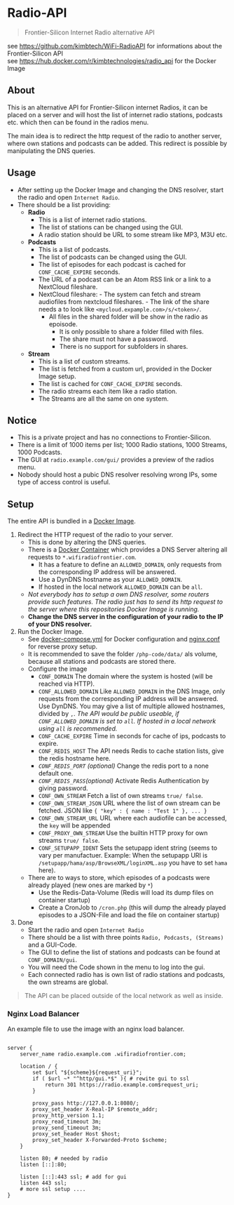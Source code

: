 # Radio-API

> Frontier-Silicon Internet Radio alternative API

see https://github.com/kimbtech/WiFi-RadioAPI for informations about the Frontier-Silicon API  
see https://hub.docker.com/r/kimbtechnologies/radio_api for the Docker Image

## About

This is an alternative API for Frontier-Silicon internet Radios, it can be placed on a server
and will host the list of internet radio stations, podcasts etc. which then can be found in the
radios menu.

The main idea is to redirect the http request of the radio to another server, where own stations and podcasts
can be added. This redirect is possible by manipulating the DNS queries.

## Usage
- After setting up the Docker Image and changing the DNS resolver, start the radio and open `Internet Radio`.
- There should be a list providing:
	- **Radio**
		- This is a list of internet radio stations.
		- The list of stations can be changed using the GUI.
		- A radio station should be URL to some stream like MP3, M3U etc.
	- **Podcasts**
		- This is a list of podcasts.
		- The list of podcasts can be changed using the GUI.
		- The list of episodes for each podcast is cached for `CONF_CACHE_EXPIRE` seconds.
		- The URL of a podcast can be an Atom RSS link or a link to a NextCloud fileshare.
		- NextCloud fileshare:
    			- The system can fetch and stream audiofiles from nextcloud fileshares.
    			- The link of the share needs a to look like `<mycloud.expample.com>/s/<token>/`. 
			- All files in the shared folder will be show in the radio as epoisode.
    			- It is only possible to share a folder filled with files.
    			- The share must not have a password.
    			- There is no support for subfolders in shares.
	- **Stream**
		- This is a list of custom streams.
		- The list is fetched from a custom url, provided in the Docker Image setup.
		- The list is cached for `CONF_CACHE_EXPIRE` seconds.
		- The radio streams each item like a radio station.
		- The Streams are all the same on one system.

## Notice
- This is a private project and has no connections to Frontier-Silicon.
- There is a limit of 1000 items per list; 1000 Radio stations, 1000 Streams, 1000 Podcasts.
- The GUI at `radio.example.com/gui/` provides a preview of the radios menu. 
- Nobody should host a pubic DNS resolver resolving wrong IPs, some type of access control is useful.

## Setup

The entire API is bundled in a [Docker Image](https://hub.docker.com/r/kimbtechnologies/radio_api).

1. Redirect the HTTP request of the radio to your server.
	- This is done by altering the DNS queries.
	- There is a [Docker Container](https://hub.docker.com/r/kimbtechnologies/radio_dns)
      	which provides a DNS Server altering all requests to `*.wifiradiofrontier.com`.
		- It has a feature to define an `ALLOWED_DOMAIN`, only requests from the corresponding IP address will be answered.
		- Use a DynDNS hostname as your `ALLOWED_DOMAIN`.
		- If hosted in the local network `ALLOWED_DOMAIN` can be `all`.
	- *Not everybody has to setup a own DNS resolver, some routers provide such features.
      	The radio just has to send its http request to the server where this repositories
		Docker Image is running.*
	- **Change the DNS server in the configuration of your radio to the IP of your DNS resolver.**
2. Run the Docker Image.
	- See [docker-compose.yml](https://github.com/KIMB-technologies/Radio-API/blob/master/docker-compose.yml)
		for Docker configuration and [nginx.conf](#nginx-load-balancer) for reverse proxy setup.
	- It is recommended to save the folder `/php-code/data/` als volume, because all stations and podcasts
		are stored there.
	- Configure the image
      	- `CONF_DOMAIN` The domain where the system is hosted (will be reached via HTTP).
      	- `CONF_ALLOWED_DOMAIN` Like `ALLOWED_DOMAIN` in the DNS Image, only requests from the corresponding
			IP address will be answered. Use DynDNS. You may give a list of multiple allowed
			hostnames, divided by `,`. *The API would be public useable, if `CONF_ALLOWED_DOMAIN`
			is set to `all`. If hosted in a local network using `all` is recommended.*
      	- `CONF_CACHE_EXPIRE` Time in seconds for cache of ips, podcasts to expire.
		- `CONF_REDIS_HOST` The API needs Redis to cache station lists, give the redis hostname here.
      	- *`CONF_REDIS_PORT` (optional)* Change the redis port to a none default one.
      	- *`CONF_REDIS_PASS`(optional)* Activate Redis Authentication by giving password.
      	- `CONF_OWN_STREAM` Fetch a list of own streams `true/ false`.
      	- `CONF_OWN_STREAM_JSON` URL where the list of own stream can be fetched.
			JSON like `{ "key" : { name : "Test 1" }, ... }`
      	- `CONF_OWN_STREAM_URL` URL where each audiofile can be accessed, the `key` will be appended
      	- `CONF_PROXY_OWN_STREAM` Use the builtin HTTP proxy for own streams `true/ false`.
      	- `CONF_SETUPAPP_IDENT` Sets the setupapp ident string (seems to vary per manufactuer. Example: When the setupapp URI is `/setupapp/hama/asp/BrowseXML/loginXML.asp` you have to set `hama` here).
	- There are to ways to store, which episodes of a podcasts were already played (new ones are marked by `*`)
		- Use the Redis-Data-Volume (Redis will load its dump files on container startup)
		- Create a CronJob to `/cron.php` (this will dump the already played episodes to a JSON-File and load the file on container startup)
4. Done
    - Start the radio and open `Internet Radio`
    - There should be a list with three points `Radio, Podcasts, (Streams)` and a GUI-Code.
    - The GUI to define the list of stations and podcasts can be found at `CONF_DOMAIN/gui`. 
    - You will need the Code shown in the menu to log into the gui. 
    - Each connected radio has is own list of radio stations and podcasts, the own streams are global.


> The API can be placed outside of the local network as well as inside.


### Nginx Load Balancer

An example file to use the image with an nginx load balancer.

```nginx

server {
	server_name radio.example.com .wifiradiofrontier.com;

	location / {
		set $url "${scheme}${request_uri}";
		if ( $url ~* "^http/gui.*$" ){ # rewite gui to ssl
			return 301 https://radio.example.com$request_uri;
		}

		proxy_pass http://127.0.0.1:8080/;
		proxy_set_header X-Real-IP $remote_addr;
		proxy_http_version 1.1;
		proxy_read_timeout 3m;
		proxy_send_timeout 3m;
		proxy_set_header Host $host;
		proxy_set_header X-Forwarded-Proto $scheme;
	}

	listen 80; # needed by radio
	listen [::]:80;	

	listen [::]:443 ssl; # add for gui
	listen 443 ssl;
	# more ssl setup ....
}

```
